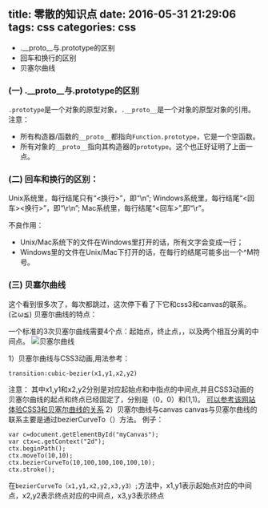 title: 零散的知识点
date: 2016-05-31 21:29:06
tags: css
categories: css
---

- .__proto__与.prototype的区别
- 回车和换行的区别
- 贝塞尔曲线

<!--more-->
<h3>(一) .__proto__与.prototype的区别</h3>

`.prototype`是一个对象的原型对象，`.__proto__`是一个对象的原型对象的引用。
注意：

- 所有构造器/函数的`__proto__`都指向`Function.prototype`，它是一个空函数。
- 所有对象的`__proto__`指向其构造器的`prototype`。这个也正好证明了上面一点。

<h3>(二) 回车和换行的区别：</h3>

Unix系统里，每行结尾只有“<换行>”，即“\n”;
Windows系统里，每行结尾“<回车><换行>”，即“\r\n”;
Mac系统里，每行结尾“<回车>”,即“\r”。

不良作用：

- Unix/Mac系统下的文件在Windows里打开的话，所有文字会变成一行；
- Windows里的文件在Unix/Mac下打开的话，在每行的结尾可能多出一个^M符号。

<h3>(三) 贝塞尔曲线</h3>
这个看到很多次了，每次都跳过，这次停下看了下它和css3和canvas的联系。(≧ω≦)
贝塞尔曲线的特点：

一个标准的3次贝塞尔曲线需要4个点：起始点，终止点，，以及两个相互分离的中间点。
![贝塞尔曲线][1]

1）贝塞尔曲线与CSS3动画,用法参考：
```
transition:cubic-bezier(x1,y1,x2,y2)
```
注意：
其中x1,y1和x2,y2分别是对应起始点和中指点的中间点,并且CSS3动画的贝塞尔曲线的起点和终点已经固定了，分别是（0，0）和(1,1)。
[可以参考该网站体验CSS3和贝塞尔曲线的关系][2]
2）贝塞尔曲线与canvas
canvas与贝塞尔曲线的联系主要是通过bezierCurveTo（）方法。
例子：
```
var c=document.getElementById("myCanvas");
var ctx=c.getContext("2d");
ctx.beginPath();
ctx.moveTo(10,10);
ctx.bezierCurveTo(10,100,100,100,100,10);
ctx.stroke();
```
在`bezierCurveTo（x1,y1,x2,y2,x3,y3）;`方法中，x1,y1表示起始点对应的中间点，x2,y2表示终点对应的中间点，x3,y3表示终点


  [1]: https://s1.ax1x.com/2018/09/26/iMdZKe.gif
  [2]: http://cubic-bezier.com/#.67,.28,.48,.93
